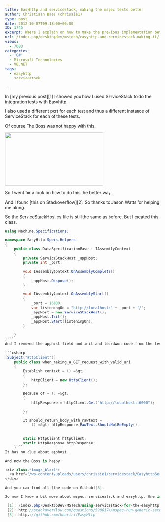 ```yaml
---
title: Easyhttp and servicestack, making the mspec tests better
author: Christiaan Baes (chrissie1)
type: post
date: 2012-10-07T09:18:00+00:00
ID: 1745
excerpt: Where I explain on how to make the previous implementation better.
url: /index.php/desktopdev/mstech/easyhttp-and-servicestack-making-it/
views:
  - 7083
categories:
  - 'C#'
  - Microsoft Technologies
  - VB.NET
tags:
  - easyhttp
  - servicestack

---
```

In [my previous post][1] I showed you how I used ServiceStack to do the integration tests with Easyhttp. 

I also used a different port for each test and thus a different instance of ServiceStack for each of these tests.

Of course The Boss was not happy with this.

<div class="image_block">
  <a href="/wp-content/uploads/users/chrissie1/servicestack/EasyhttpServiceStack1.png?mtime=1349606247"><img alt="" src="/wp-content/uploads/users/chrissie1/servicestack/EasyhttpServiceStack1.png?mtime=1349606247" width="319" height="173" /></a>
</div>

So I went for a look on how to do this the better way.

And I found [this on Stackoverflow][2]. So thanks to Jason Watts for helping me along.

So the ServiceStackHost.cs file is still the same as before. But I created this class.

```csharp
using Machine.Specifications;

namespace EasyHttp.Specs.Helpers
{
    public class DataSpecificationBase : IAssemblyContext
    {
        private ServiceStackHost _appHost;
        private int _port;

        void IAssemblyContext.OnAssemblyComplete()
        {
            _appHost.Dispose();    
        }

        void IAssemblyContext.OnAssemblyStart()
        {
            _port = 16000;
            var listeningOn = "http://localhost:" + _port + "/";
            _appHost = new ServiceStackHost();
            _appHost.Init();
            _appHost.Start(listeningOn); 
        }

    }
}```
And I removed the apphost field and init and teardwon code from the tests. So a test now looks like this.

```csharp
[Subject("HttpClient")]
    public class when_making_a_GET_request_with_valid_uri
    {
        Establish context = () =&gt;
        {
            httpClient = new HttpClient();
        };

        Because of = () =&gt;
        {
            httpResponse = httpClient.Get("http://localhost:16000");

        };

        It should_return_body_with_rawtext =
            () =&gt; httpResponse.RawText.ShouldNotBeEmpty();

    
        static HttpClient httpClient;
        static HttpResponse httpResponse;
    }```
It has no clue about apphost.

And now the Boss is happy.

<div class="image_block">
  <a href="/wp-content/uploads/users/chrissie1/servicestack/EasyhttpServiceStack2.png?mtime=1349608345"><img alt="" src="/wp-content/uploads/users/chrissie1/servicestack/EasyhttpServiceStack2.png?mtime=1349608345" width="320" height="213" /></a>
</div>

And you can find all [the code on Github][3].

So now I know a bit more about mspec, servicestack and easyhttp. One is never to old to learn.

 [1]: /index.php/DesktopDev/MSTech/using-servicestack-for-the-easyhttp
 [2]: http://stackoverflow.com/questions/5906174/mspec-run-generic-setup-and-tear-down-code-with-each-test
 [3]: https://github.com/hhariri/EasyHttp